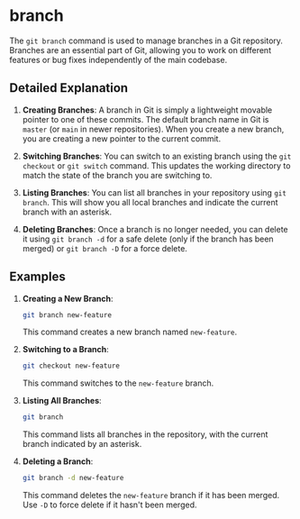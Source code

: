 # branch

The `git branch` command is used to manage branches in a Git repository. Branches are an essential part of Git, allowing you to work on different features or bug fixes independently of the main codebase.

## Detailed Explanation

1. **Creating Branches**: A branch in Git is simply a lightweight movable pointer to one of these commits. The default branch name in Git is `master` (or `main` in newer repositories). When you create a new branch, you are creating a new pointer to the current commit.

2. **Switching Branches**: You can switch to an existing branch using the `git checkout` or `git switch` command. This updates the working directory to match the state of the branch you are switching to.

3. **Listing Branches**: You can list all branches in your repository using `git branch`. This will show you all local branches and indicate the current branch with an asterisk.

4. **Deleting Branches**: Once a branch is no longer needed, you can delete it using `git branch -d` for a safe delete (only if the branch has been merged) or `git branch -D` for a force delete.

## Examples

1. **Creating a New Branch**:
   ```sh
   git branch new-feature
   ```
   This command creates a new branch named `new-feature`.

2. **Switching to a Branch**:
   ```sh
   git checkout new-feature
   ```
   This command switches to the `new-feature` branch.

3. **Listing All Branches**:
   ```sh
   git branch
   ```
   This command lists all branches in the repository, with the current branch indicated by an asterisk.

4. **Deleting a Branch**:
   ```sh
   git branch -d new-feature
   ```
   This command deletes the `new-feature` branch if it has been merged. Use `-D` to force delete if it hasn't been merged.